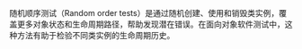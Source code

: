 随机顺序测试（Random order tests）是通过随机创建、使用和销毁类实例，覆盖更多对象状态和生命周期路径，帮助发现潜在错误。在面向对象软件测试中，这种方法有助于检验不同类实例的生命周期历史。